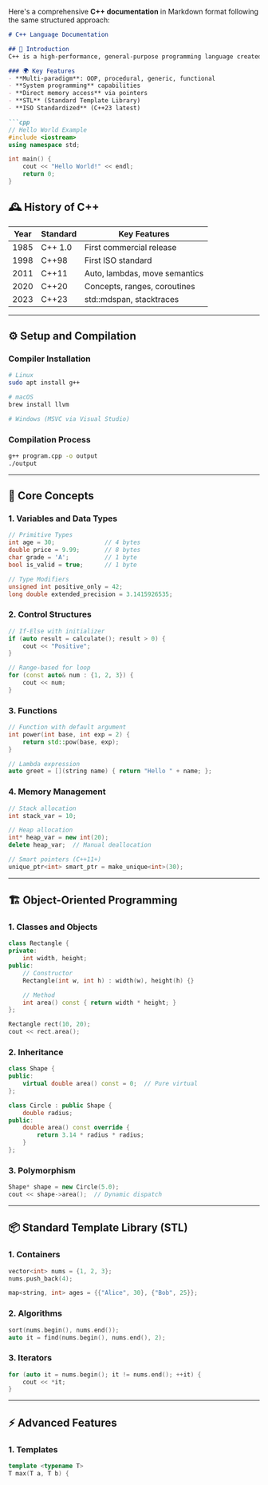 Here's a comprehensive **C++ documentation** in Markdown format following the same structured approach:

```markdown
# C++ Language Documentation

## 📜 Introduction
C++ is a high-performance, general-purpose programming language created by Bjarne Stroustrup in 1985 as an extension of C.

### 🌍 Key Features
- **Multi-paradigm**: OOP, procedural, generic, functional
- **System programming** capabilities
- **Direct memory access** via pointers
- **STL** (Standard Template Library)
- **ISO Standardized** (C++23 latest)

```cpp
// Hello World Example
#include <iostream>
using namespace std;

int main() {
    cout << "Hello World!" << endl;
    return 0;
}
```

## 🕰️ History of C++
| Year | Standard | Key Features |
|------|----------|--------------|
| 1985 | C++ 1.0  | First commercial release |
| 1998 | C++98    | First ISO standard |
| 2011 | C++11    | Auto, lambdas, move semantics |
| 2020 | C++20    | Concepts, ranges, coroutines |
| 2023 | C++23    | std::mdspan, stacktraces |

---

## ⚙️ Setup and Compilation

### Compiler Installation
```bash
# Linux
sudo apt install g++

# macOS
brew install llvm

# Windows (MSVC via Visual Studio)
```

### Compilation Process
```bash
g++ program.cpp -o output
./output
```

---

## 🧠 Core Concepts

### 1. Variables and Data Types
```cpp
// Primitive Types
int age = 30;              // 4 bytes
double price = 9.99;       // 8 bytes
char grade = 'A';          // 1 byte
bool is_valid = true;      // 1 byte

// Type Modifiers
unsigned int positive_only = 42;
long double extended_precision = 3.1415926535;
```

### 2. Control Structures
```cpp
// If-Else with initializer
if (auto result = calculate(); result > 0) {
    cout << "Positive";
}

// Range-based for loop
for (const auto& num : {1, 2, 3}) {
    cout << num;
}
```

### 3. Functions
```cpp
// Function with default argument
int power(int base, int exp = 2) {
    return std::pow(base, exp);
}

// Lambda expression
auto greet = [](string name) { return "Hello " + name; };
```

### 4. Memory Management
```cpp
// Stack allocation
int stack_var = 10;

// Heap allocation
int* heap_var = new int(20);
delete heap_var;  // Manual deallocation

// Smart pointers (C++11+)
unique_ptr<int> smart_ptr = make_unique<int>(30);
```

---

## 🏗️ Object-Oriented Programming

### 1. Classes and Objects
```cpp
class Rectangle {
private:
    int width, height;
public:
    // Constructor
    Rectangle(int w, int h) : width(w), height(h) {}

    // Method
    int area() const { return width * height; }
};

Rectangle rect(10, 20);
cout << rect.area();
```

### 2. Inheritance
```cpp
class Shape {
public:
    virtual double area() const = 0;  // Pure virtual
};

class Circle : public Shape {
    double radius;
public:
    double area() const override {
        return 3.14 * radius * radius;
    }
};
```

### 3. Polymorphism
```cpp
Shape* shape = new Circle(5.0);
cout << shape->area();  // Dynamic dispatch
```

---

## 📦 Standard Template Library (STL)

### 1. Containers
```cpp
vector<int> nums = {1, 2, 3};
nums.push_back(4);

map<string, int> ages = {{"Alice", 30}, {"Bob", 25}};
```

### 2. Algorithms
```cpp
sort(nums.begin(), nums.end());
auto it = find(nums.begin(), nums.end(), 2);
```

### 3. Iterators
```cpp
for (auto it = nums.begin(); it != nums.end(); ++it) {
    cout << *it;
}
```

---

## ⚡ Advanced Features

### 1. Templates
```cpp
template <typename T>
T max(T a, T b) {
